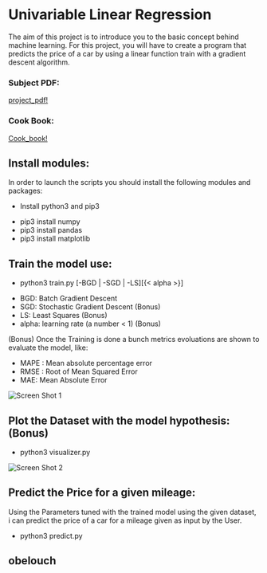 # Univariable Linear Regression

The aim of this project is to introduce you to the basic concept behind machine learning. For this project, you will have to create a program that predicts the price of a car
by using a linear function train with a gradient descent algorithm.

### Subject PDF:
[project_pdf!](http://https//github.com/XD-OB/ft_linear_regression/blob/master/Files/en.subject.pdf)

### Cook Book:
[Cook_book!](http://https//github.com/XD-OB/ft_linear_regression/blob/master/Files/cook_book.ipynb)

## Install modules:
In order to launch the scripts you should install the following modules and packages:
* Install python3 and pip3
- pip3 install numpy
- pip3 install pandas
- pip3 install matplotlib

## Train the model use:
* python3 train.py [-BGD | -SGD | -LS][{< alpha >}]
- BGD: Batch Gradient Descent
- SGD: Stochastic Gradient Descent   (Bonus)
- LS: Least Squares   (Bonus)
- alpha: learning rate (a number < 1)   (Bonus)

(Bonus) Once the Training is done a bunch metrics evoluations are shown to evaluate the model, like:
- MAPE : Mean absolute percentage error
- RMSE : Root of Mean Squared Error
- MAE: Mean Absolute Error

![Screen Shot 1](https://github.com/XD-OB/ft_linear_regression/blob/master/Files/train.JPG)

## Plot the Dataset with the model hypothesis: (Bonus)
* python3 visualizer.py

![Screen Shot 2](https://github.com/XD-OB/ft_linear_regression/blob/master/Files/visualizer.JPG)

## Predict the Price for a given mileage:
Using the Parameters tuned with the trained model using the given dataset, i can predict the price of a car for a mileage given as input by the User.
* python3 predict.py

## obelouch